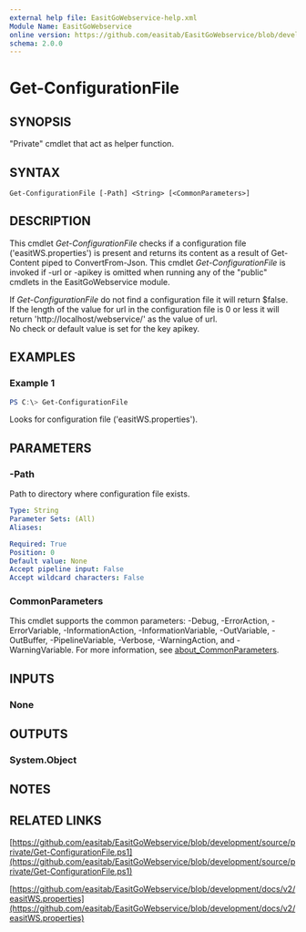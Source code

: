 ```yaml
---
external help file: EasitGoWebservice-help.xml
Module Name: EasitGoWebservice
online version: https://github.com/easitab/EasitGoWebservice/blob/development/docs/v2/Get-ConfigurationFile.md
schema: 2.0.0
---
```


# Get-ConfigurationFile

## SYNOPSIS

"Private" cmdlet that act as helper function.

## SYNTAX

```
Get-ConfigurationFile [-Path] <String> [<CommonParameters>]
```

## DESCRIPTION

This cmdlet *Get-ConfigurationFile* checks if a configuration file ('easitWS.properties') is present and returns its content as a result of Get-Content piped to ConvertFrom-Json.
This cmdlet *Get-ConfigurationFile* is invoked if -url or -apikey is omitted when running any of the "public" cmdlets in the EasitGoWebservice module.

If *Get-ConfigurationFile* do not find a configuration file it will return $false.<br>
If the length of the  value for url in the configuration file is 0 or less it will return 'http://localhost/webservice/' as the value of url.<br>
No check or default value is set for the key apikey.

## EXAMPLES

### Example 1

```powershell
PS C:\> Get-ConfigurationFile
```

Looks for configuration file ('easitWS.properties').

## PARAMETERS

### -Path

Path to directory where configuration file exists.

```yaml
Type: String
Parameter Sets: (All)
Aliases:

Required: True
Position: 0
Default value: None
Accept pipeline input: False
Accept wildcard characters: False
```

### CommonParameters
This cmdlet supports the common parameters: -Debug, -ErrorAction, -ErrorVariable, -InformationAction, -InformationVariable, -OutVariable, -OutBuffer, -PipelineVariable, -Verbose, -WarningAction, and -WarningVariable. For more information, see [about_CommonParameters](http://go.microsoft.com/fwlink/?LinkID=113216).

## INPUTS

### None
## OUTPUTS

### System.Object
## NOTES

## RELATED LINKS

[https://github.com/easitab/EasitGoWebservice/blob/development/source/private/Get-ConfigurationFile.ps1](https://github.com/easitab/EasitGoWebservice/blob/development/source/private/Get-ConfigurationFile.ps1)

[https://github.com/easitab/EasitGoWebservice/blob/development/docs/v2/easitWS.properties](https://github.com/easitab/EasitGoWebservice/blob/development/docs/v2/easitWS.properties)
